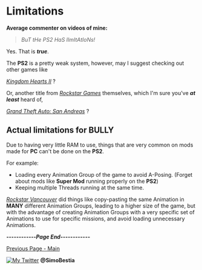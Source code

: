 # Limitations

**Average commenter on videos of mine:**

> _BuT tHe PS2 HaS lImItAtIoNs!_

Yes. That is _**true**_.

The **PS2** is a pretty weak system, however, may I suggest checking out other games like

[_Kingdom Hearts II_](https://en.wikipedia.org/wiki/Kingdom_Hearts_II) ?

Or, another title from [_Rockstar Games_](https://en.wikipedia.org/wiki/Rockstar_Games) themselves, which I'm sure you've **_at least_** heard of,

[_Grand Theft Auto: San Andreas_](https://en.wikipedia.org/wiki/Grand_Theft_Auto:_San_Andreas) ?




## Actual limitations for BULLY

Due to having very little RAM to use, things that are very common on mods made for **PC** can't be done on the **PS2**.

For example:
- Loading every Animation Group of the game to avoid A-Posing. (Forget about mods like **Super Mod** running properly on the **PS2**)
- Keeping multiple Threads running at the same time.


[_Rockstar Vancouver_](https://en.wikipedia.org/wiki/Rockstar_Vancouver) did things like copy-pasting the same Animation in **MANY** different Animation Groups, leading to a higher size of the game, but with the advantage of creating Animation Groups with a very specific set of Animations to use for specific missions, and avoid loading unnecessary Animations.


**------------_Page End_------------**

[Previous Page - Main](https://simonbestia.github.io/Bully-Modding-and-Documentation/)


[![My Twitter][1.2]][1] **@SimoBestia**

<!-- Please don't remove this: Grab your social icons from https://github.com/carlsednaoui/gitsocial -->

[1.2]: http://i.imgur.com/wWzX9uB.png (My Twitter)

[1]: http://www.twitter.com/SimoBestia

<!-- Please don't remove this: Grab your social icons from https://github.com/carlsednaoui/gitsocial -->
